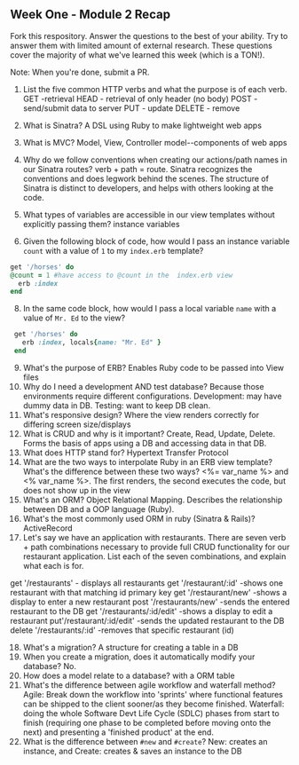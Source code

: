 ## Week One - Module 2 Recap

Fork this respository. Answer the questions to the best of your ability. Try to answer them with limited amount of external research. These questions cover the majority of what we've learned this week (which is a TON!). 

Note: When you're done, submit a PR. 

1. List the five common HTTP verbs and what the purpose is of each verb.
	GET -retrieval
	HEAD - retrieval of only header (no body)
	POST - send/submit data to server
	PUT - update
	DELETE - remove

2. What is Sinatra? A DSL using Ruby to make lightweight web apps
4. What is MVC? Model, View, Controller model--components of web apps
5. Why do we follow conventions when creating our actions/path names in our Sinatra routes? verb + path = route. Sinatra recognizes the conventions and does legwork behind the scenes. The structure of Sinatra is distinct to developers, and helps with others looking at the code.
6. What types of variables are accessible in our view templates without explicitly passing them?
	instance variables

7. Given the following block of code, how would I pass an instance variable `count` with a value of `1` to my `index.erb` template?
  
  ```ruby
  get '/horses' do
  @count = 1 #have access to @count in the  index.erb view
    erb :index
  end
  ```

8. In the same code block, how would I pass a local variable `name` with a value of `Mr. Ed` to the view?

 ```ruby
  get '/horses' do
    erb :index, locals{name: "Mr. Ed" }
  end
  ```
9. What's the purpose of ERB? Enables Ruby code to be passed into View files
10. Why do I need a development AND test database? Because those environments require different configurations. Development: may have dummy data in DB. Testing: want to keep DB clean.
11. What's responsive design? Where the view renders correctly for differing screen size/displays
12. What is CRUD and why is it important? Create, Read, Update, Delete. Forms the basis of apps using a DB and accessing data in that DB. 
13. What does HTTP stand for?  Hypertext Transfer Protocol 
14. What are the two ways to interpolate Ruby in an ERB view template? What's the difference between these two ways? <%= var_name %> and <% var_name %>. The first renders, the second executes the code, but does not show up in the view
15. What's an ORM? Object Relational Mapping. Describes the relationship between DB and a OOP language (Ruby).
16. What's the most commonly used ORM in ruby (Sinatra & Rails)? ActiveRecord
17. Let's say we have an application with restaurants. There are seven verb + path combinations necessary to provide full CRUD functionality for our restaurant application. List each of the seven combinations, and explain what each is for.

get '/restaurants' - displays all restaurants
get '/restaurant/:id' -shows one restaurant with that matching id primary key
get '/restaurant/new' -shows a display to enter a new restaurant
post '/restaurants/new' -sends the entered restaurant to the DB
get '/restaurants/:id/edit' -shows a display to edit a restaurant
put'/restaurant/:id/edit' -sends the updated restaurant to the DB
delete '/restaurants/:id' -removes that specific restaurant (id)

18. What's a migration? A structure for creating a table in a DB
19. When you create a migration, does it automatically modify your database? No.
20. How does a model relate to a database? with a ORM table
21. What's the difference between agile workflow and waterfall method? Agile: Break down the workflow into 'sprints' where functional features can be shipped to the client sooner/as they become finished. Waterfall: doing the whole Software Devt Life Cycle (SDLC) phases from start to finish (requiring one phase to be completed before moving onto the next) and presenting a 'finished product' at the end. 
22. What is the difference between `#new` and `#create`? New: creates an instance, and Create: creates & saves an instance to the DB
